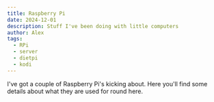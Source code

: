 ```yaml
---
title: Raspberry Pi
date: 2024-12-01
description: Stuff I've been doing with little computers
author: Alex
tags:
  - RPi
  - server
  - dietpi
  - kodi
---
```


I've got a couple of Raspberry Pi's kicking about. Here you'll find some details about what they are used for round here. 
